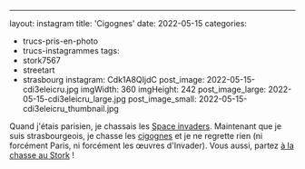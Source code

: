 ---
layout: instagram
title:  'Cigognes'
date:   2022-05-15
categories: 
  - trucs-pris-en-photo
  - trucs-instagrammes
tags:
  - stork7567
  - streetart
  - strasbourg
instagram: Cdk1A8QIjdC
post_image: 2022-05-15-cdi3eleicru.jpg
imgWidth: 360
imgHeight: 242
post_image_large: 2022-05-15-cdi3eleicru_large.jpg
post_image_small: 2022-05-15-cdi3eleicru_thumbnail.jpg

Quand j'étais parisien, je chassais les [Space invaders](http://sitofotos.6x8.org/index.php?/category/2). Maintenant que je suis strasbourgeois, je chasse les [cigognes](https://www.6x8.org/tag/stork7567/) et je ne regrette rien (ni forcément Paris, ni forcément les œuvres d'Invader). Vous aussi, partez [à la chasse au Stork](https://www.6x8.org/2019/11/a-la-chasse-au-stork/) !

